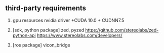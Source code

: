 ## third-party requirements

1. gpu resources
nvidia driver +CUDA 10.0 + CUDNN7.5

2. [sdk, python package] zed, pyzed
https://github.com/stereolabs/zed-python-api 
https://www.stereolabs.com/developers/

3. [ros package] vicon_bridge




